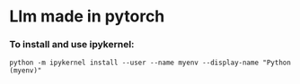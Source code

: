 # Llm made in pytorch 



### To install and use ipykernel:
```
python -m ipykernel install --user --name myenv --display-name "Python (myenv)"
```
